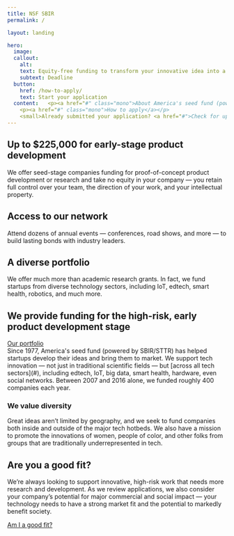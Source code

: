 ```yaml
---
title: NSF SBIR
permalink: /

layout: landing

hero:
  image:
  callout:
    alt:
    text: Equity-free funding to transform your innovative idea into a scalable product or service.
    subtext: Deadline
  button:
    href: /how-to-apply/
    text: Start your application
  content:   <p><a href="#" class="mono">About America's seed fund (powered by NSF)</a></p>
    <p><a href="#" class="mono">How to apply</a></p>
    <small>Already submitted your application? <a href="#">Check for updates on FastLane</a>.</small>
---
```



<section class="usa-section">
<div class="usa-grid">
<div class="usa-width-one-third" markdown="1">
<h2 class="small-header">Up to $225,000 for early-stage product development</h2>
We offer seed-stage companies funding for proof-of-concept product development or research and take no equity in your company — you retain full control over your team, the direction of your work, and your intellectual property.
</div>
<div class="usa-width-one-third" markdown="1">
<h2 class="small-header"> Access to our network</h2>
Attend dozens of annual events — conferences, road shows, and more — to build lasting bonds with industry leaders.
</div>
<div class="usa-width-one-third" markdown="1">
<h2 class="small-header">A diverse portfolio</h2>
We offer much more than academic research grants. In fact, we fund startups from diverse technology sectors, including IoT, edtech, smart health, robotics, and much more.
</div>
</div></section>

<section class="usa-section usa-content">
<div class="usa-grid">
<div class="usa-width-one-half" markdown="1">
<h2 class="large-header">We provide funding for the high-risk, early product development stage</h2>
<a href="#" class="usa-lead">Our portfolio</a>
</div>
<div class="usa-width-one-half" markdown="1">
Since 1977, America's seed fund (powered by SBIR/STTR) has helped startups develop their ideas and bring them to market. We support tech innovation — not just in traditional scientific fields — but [across all tech sectors](#), including edtech, IoT, big data, smart health, hardware, even social networks. Between 2007 and 2016 alone, we funded roughly 400 companies each year.

<h3 class="small-header">We value diversity</h3>

Great ideas aren’t limited by geography, and we seek to fund companies both inside and outside of the major tech hotbeds. We also have a mission to promote the innovations of women, people of color, and other folks from groups that are traditionally underrepresented in tech.


</div>
</div>
</section>



<section class="usa-section usa-section-alt-bg">
  <div class="usa-grid">
    <div class="usa-width-one-half usa-content" markdown="1">
<h2 class="large-header">Are you a good fit?</h2>
</div>
<div class="usa-width-one-half usa-content" markdown="1">
We’re always looking to support innovative, high-risk work that needs more research and development. As we review applications, we also consider your company’s potential for major commercial and social impact — your technology needs to have a strong market fit and the potential to markedly benefit society.

[Am I a good fit?](#)
</div></div></section>

